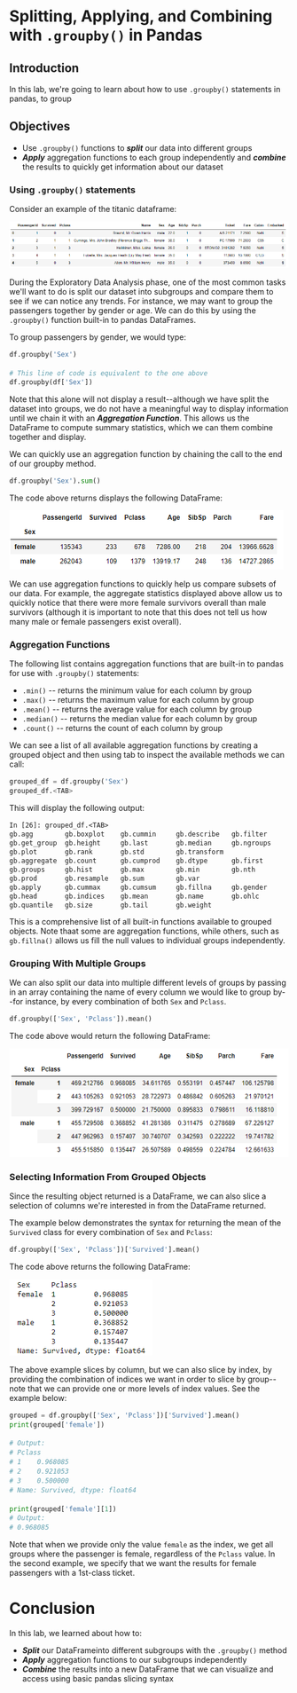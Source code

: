 
# Splitting, Applying, and Combining with `.groupby()` in Pandas

## Introduction

In this lab, we're going to learn about how to use `.groupby()` statements in pandas, to group 

## Objectives

* Use `.groupby()` functions to **_split_** our data into different groups
* **_Apply_** aggregation functions to each group independently and **_combine_** the results to quickly get information about our dataset

### Using `.groupby()` statements

Consider an example of the titanic dataframe:

<img src='titanic_1.png'>

During the Exploratory Data Analysis phase, one of the most common tasks we'll want to do is split our dataset into subgroups and compare them to see if we can notice any trends.  For instance, we may want to group the passengers together by gender or age. We can do this by using the `.groupby()` function built-in to pandas DataFrames. 

To group passengers by gender, we would type:

```python
df.groupby('Sex')

# This line of code is equivalent to the one above
df.groupby(df['Sex'])
```

Note that this alone will not display a result--although we have split the dataset into groups, we do not have a meaningful way to display information until we chain it with an **_Aggregation Function_**.  This allows us the DataFrame to compute summary statistics, which we can them combine together and display. 

We can quickly use an aggregation function by chaining the call to the end of our groupby method.

```python
df.groupby('Sex').sum()
```


The code above returns displays the following DataFrame:

<img src='titanic_2.png'>

We can use aggregation functions to quickly help us compare subsets of our data.  For example, the aggregate statistics displayed above allow us to quickly notice that there were more female survivors overall than male survivors (although it is important to note that this does not tell us how many male or female passengers exist overall).

### Aggregation Functions


The following list contains aggregation functions that are built-in to pandas for use with `.groupby()` statements:

* `.min()` -- returns the minimum value for each column by group
* `.max()` -- returns the maximum value for each column by group
* `.mean()` -- returns the average value for each column by group
* `.median()` -- returns the median value for each column by group
* `.count()` -- returns the count of each column by group


We can see a list of all available aggregation functions by creating a grouped object and then using tab to inspect the available methods we can call:

```python
grouped_df = df.groupby('Sex')
grouped_df.<TAB>
```

This will display the following output:

```
In [26]: grouped_df.<TAB>
gb.agg        gb.boxplot    gb.cummin     gb.describe   gb.filter     gb.get_group  gb.height     gb.last       gb.median     gb.ngroups    gb.plot       gb.rank       gb.std        gb.transform
gb.aggregate  gb.count      gb.cumprod    gb.dtype      gb.first      gb.groups     gb.hist       gb.max        gb.min        gb.nth        gb.prod       gb.resample   gb.sum        gb.var
gb.apply      gb.cummax     gb.cumsum     gb.fillna     gb.gender     gb.head       gb.indices    gb.mean       gb.name       gb.ohlc       gb.quantile   gb.size       gb.tail       gb.weight
```

This is a comprehensive list of all built-in functions available to grouped objects.  Note thaat some are aggregation functions, while others, such as `gb.fillna()` allows us fill the null values to individual groups independently.  

### Grouping With Multiple Groups

We can also split our data into multiple different levels of groups by passing in an array containing the name of every column we would like to group by--for instance, by every combination of both `Sex` and `Pclass`.    

```python
df.groupby(['Sex', 'Pclass']).mean()
```

The code above would return the following DataFrame:

<img src="titanic_3.png">

### Selecting Information From Grouped Objects

Since the resulting object returned is a DataFrame, we can also slice a selection of columns we're interested in from the DataFrame returned. 

The example below demonstrates the syntax for returning the mean of the `Survived` class for every combination of `Sex` and `Pclass`:

```python
df.groupby(['Sex', 'Pclass'])['Survived'].mean()
```

The code above returns the following DataFrame:

<img src='titanic_4.png'>

The above example slices by column, but we can also slice by index, by providing the combination of indices we want in order to slice by group--note that we can provide one or more levels of index values.  See the example below:

```python
grouped = df.groupby(['Sex', 'Pclass'])['Survived'].mean()
print(grouped['female'])

# Output:
# Pclass
# 1    0.968085
# 2    0.921053
# 3    0.500000
# Name: Survived, dtype: float64

print(grouped['female'][1])
# Output:
# 0.968085
```

Note that when we provide only the value `female` as the index, we get all groups where the passenger is female, regardless of the `Pclass` value. In the second example, we specify that we want the results for female passengers with a 1st-class ticket. 

# Conclusion

In this lab, we learned about how to:

* **_Split_** our DataFrameinto different subgroups with the `.groupby()` method
* **_Apply_** aggregation functions to our subgroups independently
* **_Combine_** the results into a new DataFrame that we can visualize and access using basic pandas slicing syntax

